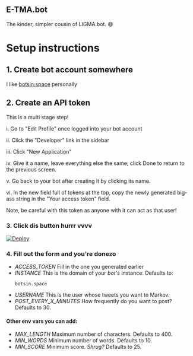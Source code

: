 E-TMA.bot
-------

The kinder, simpler cousin of LIGMA.bot. :smile:

# Setup instructions

## 1. Create bot account somewhere

I like [botsin.space](https://botsin.space) personally

## 2. Create an API token

This is a multi stage step!

i. Go to "Edit Profile" once logged into your bot account

ii. Click the "Developer" link in the sidebar

iii. Click "New Application"

iv. Give it a name, leave everything else the same; click Done to return to the previous screen.

v. Go back to your bot after creating it by clicking its name.

vi. In the new field full of tokens at the top, copy the newly generated big-ass string in the "Your access token" field.

Note, be careful with this token as anyone with it can act as that user!

### 3. Click dis button hurrr vvvv

[![Deploy](https://www.herokucdn.com/deploy/button.svg)](https://heroku.com/deploy)

### 4. Fill out the form and you're donezo

- *ACCESS_TOKEN* Fill in the one you generated earlier
- *INSTANCE* This is the domain of your *bot's* instance. Defaults to:
    ```
    botsin.space
    ```
- *USERNAME* This is the user whose tweets you want to Markov.
- *POST_EVERY_X_MINUTES* How frequently do you want to post? Defaults to 30.

#### Other env vars you can add:
- *MAX_LENGTH* Maximum number of characters. Defaults to 400.
- *MIN_WORDS* Minimum number of words. Defaults to 10.
- *MIN_SCORE* Minimum score. *Shrug?* Defaults to 25.
